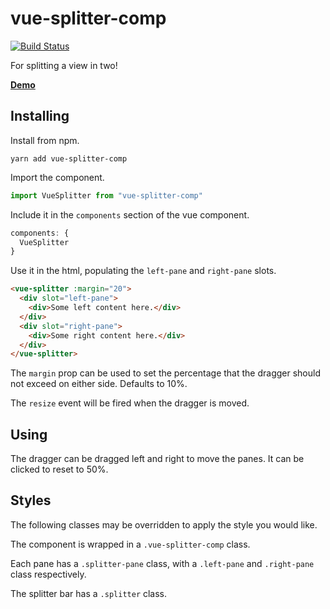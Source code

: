 # vue-splitter-comp

[![Build Status](https://travis-ci.org/rmp135/vue-splitter-comp.svg?branch=master)](https://travis-ci.org/rmp135/vue-splitter-comp)

For splitting a view in two!

__[Demo](https://rmp135.github.io/vue-splitter-comp/)__

## Installing

Install from npm.

`yarn add vue-splitter-comp`

Import the component.

```javascript
import VueSplitter from "vue-splitter-comp"
```

Include it in the `components` section of the vue component.

```javascript
components: {
  VueSplitter
}
```
Use it in the html, populating the `left-pane` and `right-pane` slots.

```html
<vue-splitter :margin="20">
  <div slot="left-pane">
    <div>Some left content here.</div>
  </div>
  <div slot="right-pane">
    <div>Some right content here.</div>
  </div>
</vue-splitter>
```

The `margin` prop can be used to set the percentage that the dragger should not exceed on either side. Defaults to 10%.

The `resize` event will be fired when the dragger is moved.

## Using

The dragger can be dragged left and right to move the panes. It can be clicked to reset to 50%.

## Styles

The following classes may be overridden to apply the style you would like.

The component is wrapped in a `.vue-splitter-comp` class.

Each pane has a `.splitter-pane` class, with a `.left-pane` and `.right-pane` class respectively.

The splitter bar has a `.splitter` class.
